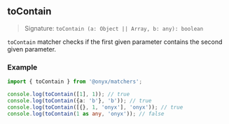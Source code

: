 ## toContain

> Signature: `toContain (a: Object || Array, b: any): boolean`

`toContain` matcher checks if the first given parameter contains the second given parameter.

### Example

```ts
import { toContain } from '@onyx/matchers';

console.log(toContain([1], 1)); // true
console.log(toContain({a: 'b'}, 'b')); // true
console.log(toContain([{}, 1, 'onyx'], 'onyx')); // true
console.log(toContain(1 as any, 'onyx')); // false
```
